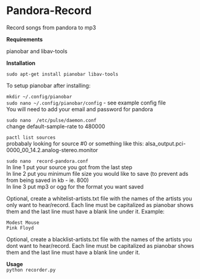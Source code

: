 # Pandora-Record

Record songs from pandora to mp3

**Requirements**

pianobar and libav-tools

**Installation**

```sudo apt-get install pianobar libav-tools```

To setup pianobar after installing: 

```mkdir ~/.config/pianobar```  
```sudo nano ~/.config/pianobar/config``` - see example config file  
You will need to add your email and password for pandora

```sudo nano  /etc/pulse/daemon.conf```  
change default-sample-rate to 480000

```pactl list sources```  
probabaly looking for source #0 or something like this:  alsa_output.pci-0000_00_14.2.analog-stereo.monitor

```sudo nano  record-pandora.conf```  
In line 1 put your source you got from the last step  
In line 2 put you minimum file size you would like to save (to prevent ads from being saved in kb - ie. 800)  
In line 3 put mp3 or ogg for the format you want saved  

Optional, create a whitelist-artists.txt file with the names of the artists you only want to hear/record. Each line must be capitalized as pianobar shows them and the last line must have a blank line under it. Example:

```
Modest Mouse
Pink Floyd

```

Optional, create a blacklist-artists.txt file with the names of the artists you dont want to hear/record. Each line must be capitalized as pianobar shows them and the last line must have a blank line under it.

**Usage**  
```python recorder.py```
